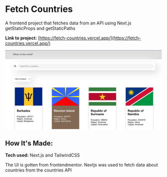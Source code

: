 # Fetch Countries
A frontend project that fetches data from an API using Next.js getStaticProps and getStaticPaths

**Link to project:** [https://fetch-countries.vercel.app/](https://fetch-countries.vercel.app/)

<img src="fetch-country.png" alt="banner"/>

## How It's Made:

**Tech used:** Next.js and TailwindCSS 

The UI is gotten from frontendmentor. Nextjs was used to fetch data about countries from the countries API 
